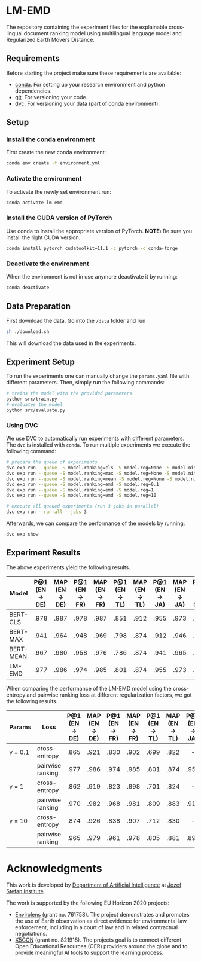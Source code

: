 # LM-EMD
The repository containing the experiment files for the explainable
cross-lingual document ranking model using multilingual language model
and Regularized Earth Movers Distance.


## Requirements
Before starting the project make sure these requirements are available:
- [conda][conda]. For setting up your research environment and python dependencies.
- [git][git]. For versioning your code.
- [dvc][dvc]. For versioning your data (part of conda environment).

## Setup

### Install the conda environment

First create the new conda environment:

```bash
conda env create -f environment.yml
```

### Activate the environment

To activate the newly set environment run:

```bash
conda activate lm-emd
```

### Install the CUDA version of PyTorch

Use conda to install the appropriate version of PyTorch. **NOTE:** Be
sure you install the right CUDA version.

```bash
conda install pytorch cudatoolkit=11.1 -c pytorch -c conda-forge
```

### Deactivate the environment

When the environment is not in use anymore deactivate it by running:

```bash
conda deactivate
```

## Data Preparation

First download the data. Go into the `/data` folder and run

```bash
sh ./download.sh
```

This will download the data used in the experiments.

## Experiment Setup

To run the experiments one can manually change the `params.yaml` file with
different parameters. Then, simply run the following commands:

```bash
# trains the model with the provided parameters
python src/train.py
# evaluates the model
python src/evaluate.py
```

### Using DVC

We use DVC to automatically run experiments with different parameters. The `dvc`
is installed with `conda`. To run multiple experiments we execute the following
command:

```bash
# prepare the queue of experiments
dvc exp run --queue -S model.ranking=cls -S model.reg=None -S model.nit=None
dvc exp run --queue -S model.ranking=max -S model.reg=None -S model.nit=None
dvc exp run --queue -S model.ranking=mean -S model.reg=None -S model.nit=None
dvc exp run --queue -S model.ranking=emd -S model.reg=0.1
dvc exp run --queue -S model.ranking=emd -S model.reg=1
dvc exp run --queue -S model.ranking=emd -S model.reg=10

# execute all queued experiments (run 3 jobs in parallel)
dvc exp run --run-all --jobs 3
```

Afterwards, we can compare the performance of the models by running:

```bash
dvc exp show
```

## Experiment Results

The above experiments yield the following results.

| Model 	    | P@1 (EN → DE) | MAP (EN → DE) | P@1 (EN → FR) | MAP (EN → FR) | P@1 (EN → TL) | MAP (EN → TL) | P@1 (EN → JA) | MAP (EN → JA) | P@1 (EN → SW) | MAP (EN → SW) |
|-------------- |:-------------:|:-------------:|:-------------:|:-------------:|:-------------:|:-------------:|:-------------:|:-------------:|:-------------:|:-------------:|
| BERT-CLS  	| .978  | .987  | .978  | .987  | .851  | .912  | .955  | .973  | .913  | .947  |
| BERT-MAX  	| .941  | .964  | .948  | .969  | .798  | .874  | .912  | .946  | .824  | .886  |
| BERT-MEAN  	| .967  | .980  | .958  | .976  | .786  | .874  | .941  | .965  | .835  | .897  |
| LM-EMD  	    | .977  | .986  | .974  | .985  | .801  | .874  | .955  | .973  | .890  | .932  |


When comparing the performance of the LM-EMD model using the cross-entropy and pairwise ranking loss at different
regularization factors, we got the following results.

| Params  | Loss             | P@1 (EN → DE) | MAP (EN → DE) | P@1 (EN → FR) | MAP (EN → FR) | P@1 (EN → TL) | MAP (EN → TL) | P@1 (EN → JA) | MAP (EN → JA) | P@1 (EN → SW) | MAP (EN → SW) |
|---------|----------------- |:-------------:|:-------------:|:-------------:|:-------------:|:-------------:|:-------------:|:-------------:|:-------------:|:-------------:|:-------------:|
| γ = 0.1 | cross-entropy    | .865  | .921  | .830  | .902  | .699  | .822  | -     |  -    | -     | -     |
|         | pairwise ranking | .977  | .986  | .974  | .985  | .801  | .874  | .955  | .973  | .890  | .932  |
| γ = 1   | cross-entropy    | .862  | .919  | .823  | .898  | .701  | .824  | -     | -     | -     | -     |
|         | pairwise ranking | .970  | .982  | .968  | .981  | .809  | .883  | .910  | .946  | .859  | .913  |
| γ = 10  | cross-entropy    | .874  | .926  | .838  | .907  | .712  | .830  | -     | -     | -     | -     |
|         | pairwise ranking | .965  | .979  | .961  | .978  | .805  | .881  | .899  | .941  | .835  | .899  |






# Acknowledgments
This work is developed by [Department of Artificial Intelligence][ailab] at [Jozef Stefan Institute][ijs].

The work is supported by the following EU Horizon 2020 projects:
- [Envirolens][elens] (grant no. 761758). The project demonstrates and promotes the use of Earth observation as direct evidence for environmental law enforcement,
including in a court of law and in related contractual negotiations.
- [X5GON][x5gon] (grant no. 821918). The projects goal is to connect different Open Educational Resources (OER) providers around the globe and to provide meaningful
 AI tools to support the learning process.









[git]: https://git-scm.com/
[dvc]: https://dvc.org/
[conda]: https://docs.conda.io/en/latest/

[ailab]: http://ailab.ijs.si/
[ijs]: https://www.ijs.si/
[elens]: https://envirolens.eu/
[x5gon]: https://www.x5gon.org/
